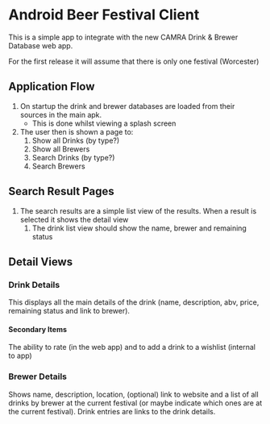 # Android Beer Festival Client

This is a simple app to integrate with the new CAMRA Drink & Brewer Database web app.

For the first release it will assume that there is only one festival (Worcester)

## Application Flow

1. On startup the drink and brewer databases are loaded from their sources in the main apk.
    * This is done whilst viewing a splash screen
1. The user then is shown a page to:
    1. Show all Drinks (by type?)
    1. Show all Brewers
    1. Search Drinks (by type?)
    1. Search Brewers

## Search Result Pages

1. The search results are a simple list view of the results. When a result is selected it shows the detail view
    1. The drink list view should show the name, brewer and remaining status

## Detail Views

### Drink Details
This displays all the main details of the drink (name, description, abv, price, remaining status and link to brewer).

#### Secondary Items
The ability to rate (in the web app) and to add a drink to a wishlist (internal to app)

### Brewer Details
Shows name, description, location, (optional) link to website and a list of all drinks by brewer at the current festival
(or maybe indicate which ones are at the current festival). Drink entries are links to the drink details.
